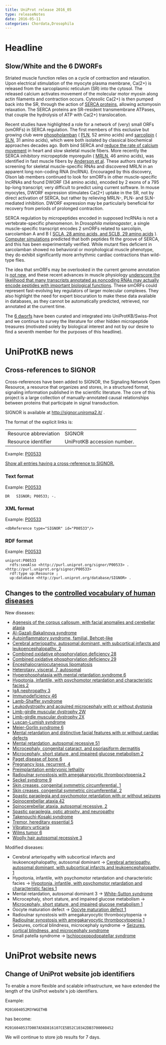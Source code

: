 ```yaml
---
title: UniProt release 2016_05
type: releaseNotes
date: 2016-05-11
categories: Chordata,Drosophila
---
```


# Headline

## Slow/White and the 6 DWORFs

Striated muscle function relies on a cycle of contraction and relaxation. Upon electrical stimulation of the myocyte plasma membrane, Ca(2+) is released from the sarcoplasmic reticulum (SR) into the cytosol. The released calcium activates movement of the molecular motor myosin along actin filaments and contraction occurs. Cytosolic Ca(2+) is then pumped back into the SR, through the action of [SERCA proteins](https://www.uniprot.org/uniprotkb?query=gene:ATP2A+and+reviewed:true), allowing actomyosin relaxation. The SERCA proteins are SR-resident transmembrane ATPases, that couple the hydrolysis of ATP with Ca(2+) translocation.

Recent studies have highlighted a role for a network of (very) small ORFs (smORFs) in SERCA regulation. The first members of this exclusive but growing club were [phospholamban](http://www.ncbi.nlm.nih.gov/pubmed/235523) ( [PLN](https://www.uniprot.org/uniprotkb?query=gene:pln+and+reviewed:true), 52 amino acids) and [sarcolipin](http://www.ncbi.nlm.nih.gov/pubmed/1416990,9367679) ( [SLN](http://www.uniprot.org/uniprotkb?query=gene:sln+and+taxonomy:mammalia+and+reviewed:true), 31 amino acids), which were both isolated by classical biochemical approaches decades ago. Both bind SERCA and [reduce the rate of calcium movement](http://www.ncbi.nlm.nih.gov/pubmed/23455424,23996003) in heart and slow skeletal muscle fibers. More recently the SERCA inhibitory micropeptide myoregulin ( [MRLN](http://www.uniprot.org/uniprotkb?query=gene:mrln+and+taxonomy:mammalia+and+reviewed:true), 46 amino acids), was identified in fast muscle fibers by [Anderson et al](http://www.ncbi.nlm.nih.gov/pubmed/25640239). These authors started by screening for skeletal muscle-specific RNAs and discovered MRLN in an apparent long non-coding RNA (lncRNA). Encouraged by this discovery, Olson lab members continued to look for smORFs in other muscle-specific lncRNAs and found DWORF (34 amino acids), encoded by 2 exons of a 795 bp-long transcript; very difficult to predict using current software. In mouse myocytes, DWORF expression stimulates Ca(2+) uptake in the SR, not by direct activation of SERCA, but rather by relieving MRLN-, PLN- and SLN-mediated inhibition. DWORF expression may be particularly beneficial for recovery from periods of prolonged contraction.

SERCA regulation by micropeptides encoded in supposed lncRNAs is not a vertebrate-specific phenomenon. In _Drosophila melanogaster_, a single muscle-specific transcript encodes 2 smORFs related to sarcolipin, sarcolamban A and B ( [SCLA, 28 amino acids, and SCLB, 29 amino acids](https://www.uniprot.org/uniprotkb?query=name:sarcolamban+and+reviewed:true) ). [Computer simulations](http://www.ncbi.nlm.nih.gov/pubmed/23970561) predicted that both peptides fit the groove of SERCA, and this has been experimentally verified. While mutant flies deficient in sarcolamban showed no behavioral or morphological muscle phenotype, they do exhibit significantly more arrhythmic cardiac contractions than wild-type flies.

The idea that smORFs may be overlooked in the current genome annotation is [not new](https://www.uniprot.org/help/2014/10/01/release), and these recent advances in muscle physiology [underscore the likelihood that many transcripts annotated as noncoding RNAs may actually encode peptides with important biological functions](http://www.ncbi.nlm.nih.gov/pubmed/26816378). These smORFs could represent fast-evolving key regulators of larger molecular complexes. They also highlight the need for expert biocuration to make these data available in databases, as they cannot be automatically predicted, retrieved, nor annotated at the current time.

The [6 dworfs](https://www.uniprot.org/uniprotkb?query=accession:P0DN84+or+accession:P0DN83+or+accession:P0DMT0+or+accession:Q9CV60+or+accession:P26678+or+accession:P61014+or+accession:P61016+or+accession:A4IFH6+or+accession:P61012+or+accession:P61015+or+accession:P61013+or+accession:P26677+or+accession:O00631+or+accession:Q9CQD6+or+accession:Q6SLE7+or+accession:P42532+or+accession:C0HJH4+or+accession:C0HJH3) have been curated and integrated into UniProtKB/Swiss-Prot and we continue to survey the literature for other hidden micropeptide treasures (motivated solely by biological interest and not by our desire to find a seventh member for the purposes of this headline).

# UniProtKB news

## Cross-references to SIGNOR

Cross-references have been added to SIGNOR, the Signaling Network Open Resource, a resource that organizes and stores, in a structured format, signaling information published in the scientific literature. The core of this project is a large collection of manually-annotated causal relationships between proteins that participate in signal transduction.

SIGNOR is available at <http://signor.uniroma2.it/> .

The format of the explicit links is:

|                       |                             |
| :-------------------- | :-------------------------- |
| Resource abbreviation | SIGNOR                      |
| Resource identifier   | UniProtKB accession number. |

Example: [P00533](https://www.uniprot.org/uniprotkb/P00533)

[Show all entries having a cross-reference to SIGNOR.](https://www.uniprot.org/uniprotkb?query=database%3Asignor)

### Text format

Example: [P00533](https://rest.uniprot.org/uniprotkb/P00533.txt)

    DR   SIGNOR; P00533; -.

### XML format

Example: [P00533](https://rest.uniprot.org/uniprotkb/P00533.xml)

    <dbReference type="SIGNOR" id="P00533"/>

### RDF format

Example: [P00533](https://www.uniprot.org/uniprotkb/P00533.ttl)

    uniprot:P00533
      rdfs:seeAlso <http://purl.uniprot.org/signor/P00533> .
    <http://purl.uniprot.org/signor/P00533>
      rdf:type up:Resource ;
      up:database <http://purl.uniprot.org/database/SIGNOR> .

## Changes to the [controlled vocabulary of human diseases](https://ftp.uniprot.org/pub/databases/uniprot/current_release/knowledgebase/complete/docs/humdisease)

New diseases:

- [Agenesis of the corpus callosum, with facial anomalies and cerebellar ataxia](https://www.uniprot.org/diseases/DI-04654)
- [Al-Gazali-Bakalinova syndrome](https://www.uniprot.org/diseases/DI-04658)
- [Autoinflammatory syndrome, familial, Behcet-like](https://www.uniprot.org/diseases/DI-04635)
- [Cerebral arteriopathy, autosomal dominant, with subcortical infarcts and leukoencephalopathy, 2](https://www.uniprot.org/diseases/DI-04641)
- [Combined oxidative phosphorylation deficiency 28](https://www.uniprot.org/diseases/DI-04643)
- [Combined oxidative phosphorylation deficiency 29](https://www.uniprot.org/diseases/DI-04649)
- [Encephalocraniocutaneous lipomatosis](https://www.uniprot.org/diseases/DI-04665)
- [Heterotaxy, visceral, 7, autosomal](https://www.uniprot.org/diseases/DI-04636)
- [Hyperphosphatasia with mental retardation syndrome 6](https://www.uniprot.org/diseases/DI-04648)
- [Hypotonia, infantile, with psychomotor retardation and characteristic facies 2](https://www.uniprot.org/diseases/DI-04645)
- [IgA nephropathy 3](https://www.uniprot.org/diseases/DI-04653)
- [Immunodeficiency 46](https://www.uniprot.org/diseases/DI-04634)
- [Lamb-Shaffer syndrome](https://www.uniprot.org/diseases/DI-04646)
- [Leukodystrophy and acquired microcephaly with or without dystonia](https://www.uniprot.org/diseases/DI-04639)
- [Limb-girdle muscular dystrophy 2W](https://www.uniprot.org/diseases/DI-04660)
- [Limb-girdle muscular dystrophy 2X](https://www.uniprot.org/diseases/DI-04650)
- [Luscan-Lumish syndrome](https://www.uniprot.org/diseases/DI-04661)
- [Meier-Gorlin syndrome 6](https://www.uniprot.org/diseases/DI-04664)
- [Mental retardation and distinctive facial features with or without cardiac defects](https://www.uniprot.org/diseases/DI-04642)
- [Mental retardation, autosomal recessive 51](https://www.uniprot.org/diseases/DI-04633)
- [Microcephaly, congenital cataract, and psoriasiform dermatitis](https://www.uniprot.org/diseases/DI-04663)
- [Microcephaly, short stature, and impaired glucose metabolism 2](https://www.uniprot.org/diseases/DI-04652)
- [Paget disease of bone 6](https://www.uniprot.org/diseases/DI-04662)
- [Pregnancy loss, recurrent, 4](https://www.uniprot.org/diseases/DI-04655)
- [Preimplantation embryonic lethality](https://www.uniprot.org/diseases/DI-04651)
- [Radioulnar synostosis with amegakaryocytic thrombocytopenia 2](https://www.uniprot.org/diseases/DI-04632)
- [Seckel syndrome 9](https://www.uniprot.org/diseases/DI-04640)
- [Skin creases, congenital symmetric circumferential, 1](https://www.uniprot.org/diseases/DI-04628)
- [Skin creases, congenital symmetric circumferential, 2](https://www.uniprot.org/diseases/DI-04629)
- [Spastic paraplegia and psychomotor retardation with or without seizures](https://www.uniprot.org/diseases/DI-04637)
- [Spinocerebellar ataxia 42](https://www.uniprot.org/diseases/DI-04644)
- [Spinocerebellar ataxia, autosomal recessive, 2](https://www.uniprot.org/diseases/DI-04657)
- [Spastic paraplegia, optic atrophy, and neuropathy](https://www.uniprot.org/diseases/DI-04659)
- [Takenouchi-Kosaki syndrome](https://www.uniprot.org/diseases/DI-04631)
- [Tremor, hereditary essential 5](https://www.uniprot.org/diseases/DI-04630)
- [Vibratory urticaria](https://www.uniprot.org/diseases/DI-04656)
- [Wilms tumor 6](https://www.uniprot.org/diseases/DI-04647)
- [Woolly hair autosomal recessive 3](https://www.uniprot.org/diseases/DI-04638)

Modified diseases:

- Cerebral arteriopathy with subcortical infarcts and leukoencephalopathy, autosomal dominant -&gt; [Cerebral arteriopathy, autosomal dominant, with subcortical infarcts and leukoencephalopathy, 1](https://www.uniprot.org/diseases/DI-01334)
- Hypotonia, infantile, with psychomotor retardation and characteristic facies -&gt; [Hypotonia, infantile, with psychomotor retardation and characteristic facies 1](https://www.uniprot.org/diseases/DI-03902)
- Mental retardation, autosomal dominant 3 -&gt; [White-Sutton syndrome](https://www.uniprot.org/diseases/DI-04421)
- Microcephaly, short stature, and impaired glucose metabolism -&gt; [Microcephaly, short stature, and impaired glucose metabolism 1](https://www.uniprot.org/diseases/DI-04234)
- Oocyte maturation defect -&gt; [Oocyte maturation defect 1](https://www.uniprot.org/diseases/DI-04091)
- Radioulnar synostosis with amegakaryocytic thrombocytopenia -&gt; [Radioulnar synostosis with amegakaryocytic thrombocytopenia 1](https://www.uniprot.org/diseases/DI-02243)
- Seizures, cortical blindness, microcephaly syndrome -&gt; [Seizures, cortical blindness, and microcephaly syndrome](https://www.uniprot.org/diseases/DI-04572)
- Small patella syndrome -&gt; [Ischiocoxopodopatellar syndrome](https://www.uniprot.org/diseases/DI-02312)

# UniProt website news

## Change of UniProt website job identifiers

To enable a more flexible and scalable infrastructure, we have extended the length of the UniProt website's job identifiers.

Example:

    M201604052M3YWGETHB

has become:

    M2016040537D007A56D816107CE5B52C10342DB3700000452

We will continue to store job results for 7 days.
